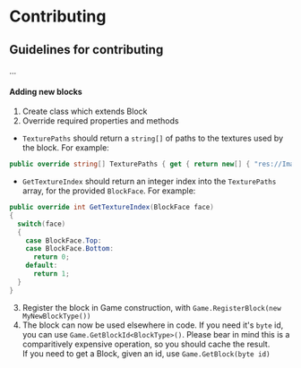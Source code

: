 # Contributing
## Guidelines for contributing
...

#### Adding new blocks
1. Create class which extends Block
2. Override required properties and methods  
  * `TexturePaths` should return a `string[]` of paths to the textures used by the block. For example:
  ```C#
  public override string[] TexturePaths { get { return new[] { "res://Images/grass_top.png", "res://Images/grass_side.png" }; } }
  ```
  * `GetTextureIndex` should return an integer index into the `TexturePaths` array, for the provided `BlockFace`. For example: 
  ```C#
  public override int GetTextureIndex(BlockFace face)
  {
    switch(face)
    {
      case BlockFace.Top:
      case BlockFace.Bottom:
        return 0;
      default:
        return 1;
    }
  }
  ```
3. Register the block in Game construction, with `Game.RegisterBlock(new MyNewBlockType())`
4. The block can now be used elsewhere in code. If you need it's `byte` id, you can use `Game.GetBlockId<BlockType>()`. Please bear in mind this is a comparitively expensive operation, so you should cache the result.  
  If you need to get a Block, given an id, use `Game.GetBlock(byte id)`
